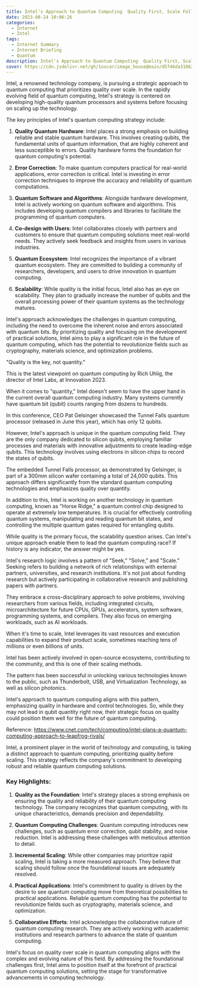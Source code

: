 ```yaml
---
title: Intel's Approach to Quantum Computing  Quality First, Scale Follows
date: 2023-08-24 10:06:26
categories:
  - Internet
  - Intel
tags:
  - Internet Summary 
  - Internet Briefing
  - Quantum 
description: Intel's Approach to Quantum Computing  Quality First, Scale Follows
cover: https://cdn.jsdelivr.net/gh/1oscar/image_house@main/d5746da3166334663dfa72758a76ceb6.png
---
```






Intel, a renowned technology company, is pursuing a strategic approach to quantum computing that prioritizes quality over scale. In the rapidly evolving field of quantum computing, Intel's strategy is centered on developing high-quality quantum processors and systems before focusing on scaling up the technology.

The key principles of Intel's quantum computing strategy include:

1. **Quality Quantum Hardware**: Intel places a strong emphasis on building reliable and stable quantum hardware. This involves creating qubits, the fundamental units of quantum information, that are highly coherent and less susceptible to errors. Quality hardware forms the foundation for quantum computing's potential.

2. **Error Correction**: To make quantum computers practical for real-world applications, error correction is critical. Intel is investing in error correction techniques to improve the accuracy and reliability of quantum computations.

3. **Quantum Software and Algorithms**: Alongside hardware development, Intel is actively working on quantum software and algorithms. This includes developing quantum compilers and libraries to facilitate the programming of quantum computers.

4. **Co-design with Users**: Intel collaborates closely with partners and customers to ensure that quantum computing solutions meet real-world needs. They actively seek feedback and insights from users in various industries.

5. **Quantum Ecosystem**: Intel recognizes the importance of a vibrant quantum ecosystem. They are committed to building a community of researchers, developers, and users to drive innovation in quantum computing.

6. **Scalability**: While quality is the initial focus, Intel also has an eye on scalability. They plan to gradually increase the number of qubits and the overall processing power of their quantum systems as the technology matures.

Intel's approach acknowledges the challenges in quantum computing, including the need to overcome the inherent noise and errors associated with quantum bits. By prioritizing quality and focusing on the development of practical solutions, Intel aims to play a significant role in the future of quantum computing, which has the potential to revolutionize fields such as cryptography, materials science, and optimization problems.



"Quality is the key, not quantity."

This is the latest viewpoint on quantum computing by Rich Uhlig, the director of Intel Labs, at Innovation 2023.

When it comes to "quantity," Intel doesn't seem to have the upper hand in the current overall quantum computing industry. Many systems currently have quantum bit (qubit) counts ranging from dozens to hundreds.

In this conference, CEO Pat Gelsinger showcased the Tunnel Falls quantum processor (released in June this year), which has only 12 qubits.

However, Intel's approach is unique in the quantum computing field. They are the only company dedicated to silicon qubits, employing familiar processes and materials with innovative adjustments to create leading-edge qubits. This technology involves using electrons in silicon chips to record the states of qubits.

The embedded Tunnel Falls processor, as demonstrated by Gelsinger, is part of a 300mm silicon wafer containing a total of 24,000 qubits. This approach differs significantly from the standard quantum computing technologies and emphasizes quality over quantity.

In addition to this, Intel is working on another technology in quantum computing, known as "Horse Ridge," a quantum control chip designed to operate at extremely low temperatures. It is crucial for effectively controlling quantum systems, manipulating and reading quantum bit states, and controlling the multiple quantum gates required for entangling qubits.

While quality is the primary focus, the scalability question arises. Can Intel's unique approach enable them to lead the quantum computing race? If history is any indicator, the answer might be yes.

Intel's research logic involves a pattern of "Seek," "Solve," and "Scale." Seeking refers to building a network of rich relationships with external partners, universities, and research institutions. It's not just about funding research but actively participating in collaborative research and publishing papers with partners.

They embrace a cross-disciplinary approach to solve problems, involving researchers from various fields, including integrated circuits, microarchitecture for future CPUs, GPUs, accelerators, system software, programming systems, and compilers. They also focus on emerging workloads, such as AI workloads.

When it's time to scale, Intel leverages its vast resources and execution capabilities to expand their product scale, sometimes reaching tens of millions or even billions of units.

Intel has been actively involved in open-source ecosystems, contributing to the community, and this is one of their scaling methods.

The pattern has been successful in unlocking various technologies known to the public, such as Thunderbolt, USB, and Virtualization Technology, as well as silicon photonics.

Intel's approach to quantum computing aligns with this pattern, emphasizing quality in hardware and control technologies. So, while they may not lead in qubit quantity right now, their strategic focus on quality could position them well for the future of quantum computing.

Reference:
https://www.cnet.com/tech/computing/intel-plans-a-quantum-computing-approach-to-leapfrog-rivals/



Intel, a prominent player in the world of technology and computing, is taking a distinct approach to quantum computing, prioritizing quality before scaling. This strategy reflects the company's commitment to developing robust and reliable quantum computing solutions.

### Key Highlights:

1. **Quality as the Foundation**: Intel's strategy places a strong emphasis on ensuring the quality and reliability of their quantum computing technology. The company recognizes that quantum computing, with its unique characteristics, demands precision and dependability.

2. **Quantum Computing Challenges**: Quantum computing introduces new challenges, such as quantum error correction, qubit stability, and noise reduction. Intel is addressing these challenges with meticulous attention to detail.

3. **Incremental Scaling**: While other companies may prioritize rapid scaling, Intel is taking a more measured approach. They believe that scaling should follow once the foundational issues are adequately resolved.

4. **Practical Applications**: Intel's commitment to quality is driven by the desire to see quantum computing move from theoretical possibilities to practical applications. Reliable quantum computing has the potential to revolutionize fields such as cryptography, materials science, and optimization.

5. **Collaborative Efforts**: Intel acknowledges the collaborative nature of quantum computing research. They are actively working with academic institutions and research partners to advance the state of quantum computing.

Intel's focus on quality over scale in quantum computing aligns with the complex and evolving nature of this field. By addressing the foundational challenges first, Intel aims to position itself at the forefront of practical quantum computing solutions, setting the stage for transformative advancements in computing technology.
